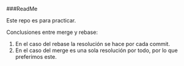 ###ReadMe

Este repo es para practicar.


Conclusiones entre merge y rebase:

1. En el caso del rebase la resolución se hace por cada commit.
2. En el caso del merge es una sola resolución por todo, por lo que preferimos este.

